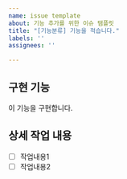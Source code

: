 ```yaml
---
name: issue template
about: 기능 추가를 위한 이슈 탬플릿
title: "[기능분류] 기능을 적습니다."
labels: ''
assignees: ''

---
```


## 구현 기능

이 기능을 구현합니다.

## 상세 작업 내용

- [ ] 작업내용1
- [ ] 작업내용2
